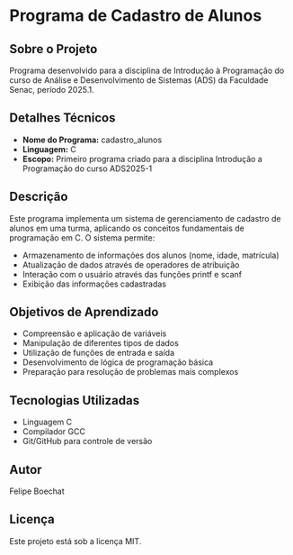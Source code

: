 # Programa de Cadastro de Alunos

## Sobre o Projeto
Programa desenvolvido para a disciplina de Introdução à Programação do curso de Análise e Desenvolvimento de Sistemas (ADS) da Faculdade Senac, período 2025.1.

## Detalhes Técnicos
- **Nome do Programa:** cadastro_alunos
- **Linguagem:** C
- **Escopo:** Primeiro programa criado para a disciplina Introdução a Programação do curso ADS2025-1

## Descrição
Este programa implementa um sistema de gerenciamento de cadastro de alunos em uma turma, aplicando os conceitos fundamentais de programação em C. O sistema permite:

- Armazenamento de informações dos alunos (nome, idade, matrícula)
- Atualização de dados através de operadores de atribuição
- Interação com o usuário através das funções printf e scanf
- Exibição das informações cadastradas

## Objetivos de Aprendizado
- Compreensão e aplicação de variáveis
- Manipulação de diferentes tipos de dados
- Utilização de funções de entrada e saída
- Desenvolvimento de lógica de programação básica
- Preparação para resolução de problemas mais complexos

## Tecnologias Utilizadas
- Linguagem C
- Compilador GCC
- Git/GitHub para controle de versão

## Autor
Felipe Boechat

## Licença
Este projeto está sob a licença MIT.
